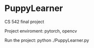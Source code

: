 # PuppyLearner
CS 542 final project

Project enviroment:
pytorch, opencv

Run the project:
python ./PuppyLearner.py

